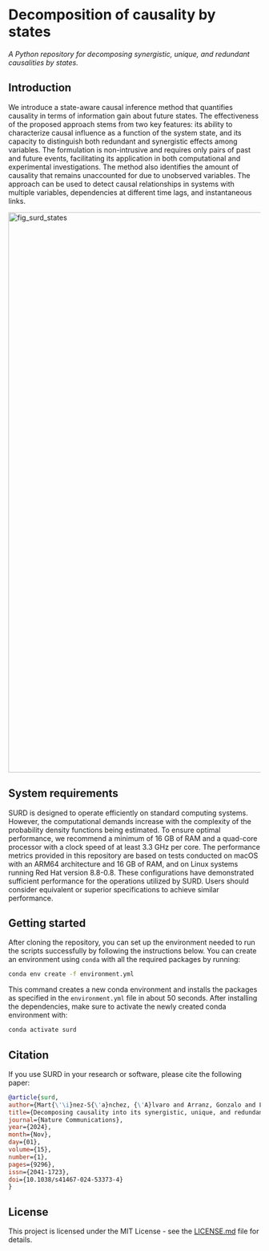 # Decomposition of causality by states

_A Python repository for decomposing synergistic, unique, and redundant causalities by states._

## Introduction
We introduce a state-aware causal inference method that quantifies causality in terms of information gain about
future states. The effectiveness of the proposed approach stems from two key features: its ability
to characterize causal influence as a function of the system state, and its capacity to distinguish
both redundant and synergistic effects among variables. The formulation is non-intrusive and requires only pairs of past and future events, facilitating its application in both computational and experimental investigations. The method also identifies the amount of causality that remains unaccounted for due to unobserved variables. The approach can be used to detect causal relationships in systems with multiple variables, dependencies at different time lags, and instantaneous links.

<img width="1117" alt="fig_surd_states" src="https://github.com/user-attachments/assets/ec95e19b-cd90-4881-9d77-eddd334e572d" />

## System requirements

SURD is designed to operate efficiently on standard computing systems. However, the computational demands increase with the complexity of the probability density functions being estimated. To ensure optimal performance, we recommend a minimum of 16 GB of RAM and a quad-core processor with a clock speed of at least 3.3 GHz per core. The performance metrics provided in this repository are based on tests conducted on macOS with an ARM64 architecture and 16 GB of RAM, and on Linux systems running Red Hat version 8.8-0.8. These configurations have demonstrated sufficient performance for the operations utilized by SURD. Users should consider equivalent or superior specifications to achieve similar performance.

## Getting started

After cloning the repository, you can set up the environment needed to run the scripts successfully by following the instructions below. You can create an environment using `conda` with all the required packages by running:
```sh
conda env create -f environment.yml
```
This command creates a new conda environment and installs the packages as specified in the `environment.yml` file in about 50 seconds. After installing the dependencies, make sure to activate the newly created conda environment with:
```sh
conda activate surd
```

## Citation

If you use SURD in your research or software, please cite the following paper:

```bibtex
@article{surd,
author={Mart{\'\i}nez-S{\'a}nchez, {\'A}lvaro and Arranz, Gonzalo and Lozano-Dur{\'a}n, Adri{\'a}n},
title={Decomposing causality into its synergistic, unique, and redundant components},
journal={Nature Communications},
year={2024},
month={Nov},
day={01},
volume={15},
number={1},
pages={9296},
issn={2041-1723},
doi={10.1038/s41467-024-53373-4}
}
```

## License
This project is licensed under the MIT License - see the [LICENSE.md](LICENSE.md) file for details.

